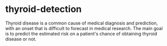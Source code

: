 # thyroid-detection
Thyroid disease is a common cause of medical diagnosis and prediction, with an onset that is difficult to forecast in medical research. The main goal is to predict the estimated risk on a patient's chance of obtaining thyroid disease or not.
